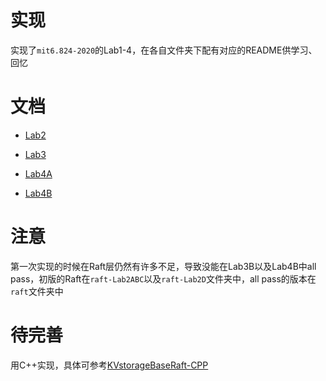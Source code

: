 # 实现

实现了`mit6.824-2020`的Lab1-4，在各自文件夹下配有对应的README供学习、回忆

# 文档

- [Lab2](./src/raft/README.md)

- [Lab3](./src/kvraft/README.md)

- [Lab4A](./src/shardmaster/README.md)

- [Lab4B](./src/shardkv/README.md)

# 注意

第一次实现的时候在Raft层仍然有许多不足，导致没能在Lab3B以及Lab4B中all pass，初版的Raft在`raft-Lab2ABC`以及`raft-Lab2D`文件夹中，all pass的版本在`raft`文件夹中

# 待完善

用C++实现，具体可参考[KVstorageBaseRaft-CPP](https://github.com/youngyangyang04/KVstorageBaseRaft-cpp)